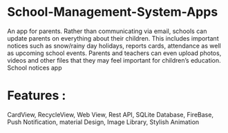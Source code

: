 # School-Management-System-Apps

An app for parents. Rather than communicating via email, schools can update parents on everything about their children. This includes important notices such as snow/rainy day holidays, reports cards, attendance as well as upcoming school events. Parents and teachers can even upload photos, videos and other files that they may feel important for children’s education. School notices app
# Features :

CardView, RecycleView, Web View, Rest API, SQLite Database, FireBase, Push Notification, material Design, Image Library, Stylish Animation
